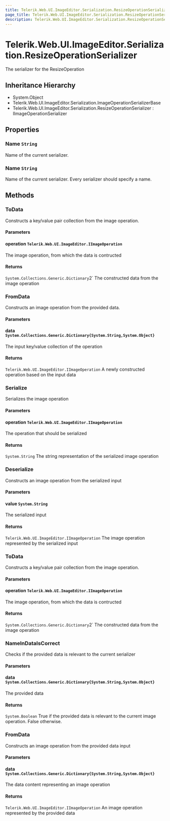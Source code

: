 ```yaml
---
title: Telerik.Web.UI.ImageEditor.Serialization.ResizeOperationSerializer
page_title: Telerik.Web.UI.ImageEditor.Serialization.ResizeOperationSerializer
description: Telerik.Web.UI.ImageEditor.Serialization.ResizeOperationSerializer
---
```


# Telerik.Web.UI.ImageEditor.Serialization.ResizeOperationSerializer

The serializer for the ResizeOperation

## Inheritance Hierarchy

* System.Object
* Telerik.Web.UI.ImageEditor.Serialization.ImageOperationSerializerBase
* Telerik.Web.UI.ImageEditor.Serialization.ResizeOperationSerializer : IImageOperationSerializer

## Properties

###  Name `String`

Name of the current serializer.

###  Name `String`

Name of the current serializer. Every serializer should specify a name.

## Methods

###  ToData

Constructs a key/value pair collection from the image operation.

#### Parameters

#### operation `Telerik.Web.UI.ImageEditor.IImageOperation`

The image operation, from which the data is contructed

#### Returns

`System.Collections.Generic.Dictionary`2` The constructed data from the image operation

###  FromData

Constructs an image operation from the provided data.

#### Parameters

#### data `System.Collections.Generic.Dictionary{System.String,System.Object}`

The input key/value collection of the operation

#### Returns

`Telerik.Web.UI.ImageEditor.IImageOperation` A newly constructed operation based on the input data

###  Serialize

Serializes the image operation

#### Parameters

#### operation `Telerik.Web.UI.ImageEditor.IImageOperation`

The operation that should be serialized

#### Returns

`System.String` The string representation of the serialized image operation

###  Deserialize

Constructs an image operation from the serialized input

#### Parameters

#### value `System.String`

The serialized input

#### Returns

`Telerik.Web.UI.ImageEditor.IImageOperation` The image operation represented by the serialized input

###  ToData

Constructs a key/value pair collection from the image operation.

#### Parameters

#### operation `Telerik.Web.UI.ImageEditor.IImageOperation`

The image operation, from which the data is contructed

#### Returns

`System.Collections.Generic.Dictionary`2` The constructed data from the image operation

###  NameInDataIsCorrect

Checks if the provided data is relevant to the current serializer

#### Parameters

#### data `System.Collections.Generic.Dictionary{System.String,System.Object}`

The provided data

#### Returns

`System.Boolean` True if the provided data is relevant to the current image operation. False otherwise.

###  FromData

Constructs an image operation from the provided data input

#### Parameters

#### data `System.Collections.Generic.Dictionary{System.String,System.Object}`

The data content representing an image operation

#### Returns

`Telerik.Web.UI.ImageEditor.IImageOperation` An image operation represented by the provided data

